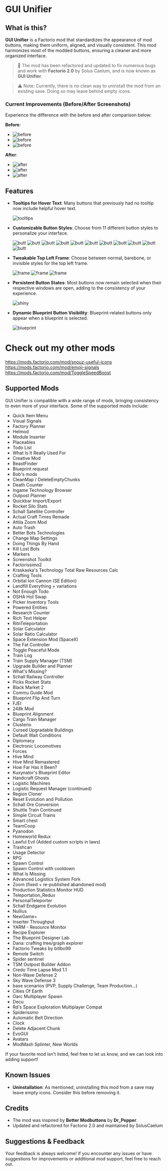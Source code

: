 # GUI Unifier

## What is this?
**GUI Unifier** is a Factorio mod that standardizes the appearance of mod buttons, making them uniform, aligned, and visually consistent. This mod harmonizes most of the modded buttons, ensuring a cleaner and more organized interface.

> 🚀 The mod has been refactored and updated to fix numerous bugs and work with **Factorio 2.0** by Solus Caelum, and is now known as **GUI Unifier**.

> ⚠️ Note: Currently, there is no clean way to uninstall the mod from an existing save. Doing so may leave behind empty icons.

### Current Improvements (Before/After Screenshots)
Experience the difference with the before and after comparison below:

**Before**:

- ![before](https://i.imgur.com/yudkRLa.png)
- ![before](https://i.imgur.com/PRWSeGo.png)
- ![before](https://i.imgur.com/P9wklhD.png)

**After**:

- ![after](https://i.imgur.com/D3vMpmR.png)
- ![after](https://i.imgur.com/5OUYZgh.png)
- ![after](https://i.imgur.com/bSNqD4p.png)

## Features

- **Tooltips for Hover Text**: Many buttons that previously had no tooltip now include helpful hover text.

  ![tooltips](https://i.imgur.com/IXbqUlR.png)

- **Customizable Button Styles**: Choose from 11 different button styles to personalize your interface.

  ![butt](https://i.imgur.com/PgrDvmK.png) ![butt](https://i.imgur.com/vHc719U.png) ![butt](https://i.imgur.com/VsLSNcu.png) ![butt](https://i.imgur.com/kr7xCK3.png) ![butt](https://i.imgur.com/Usx5HX5.png) ![butt](https://i.imgur.com/ilOvyF6.png) ![butt](https://i.imgur.com/4g3JbpD.png) ![butt](https://i.imgur.com/A42SceU.png) ![butt](https://i.imgur.com/Xg1Vsu5.png) ![butt](https://i.imgur.com/qIsdTUG.png) ![butt](https://i.imgur.com/3n5vluJ.png)

- **Tweakable Top Left Frame**: Choose between normal, barebone, or invisible styles for the top left frame.

  ![frame](https://i.imgur.com/fOtkHbr.png) ![frame](https://i.imgur.com/linVC4l.png) ![frame](https://i.imgur.com/rbWNha5.png)

- **Persistent Button States**: Most buttons now remain selected when their respective windows are open, adding to the consistency of your experience.

  ![shiny](https://i.imgur.com/Cof4F6v.png)

- **Dynamic Blueprint Button Visibility**: Blueprint-related buttons only appear when a blueprint is selected.

  ![blueprint](https://i.imgur.com/jUbwLoX.png)

# Check out my other mods
https://mods.factorio.com/mod/snouz-useful-icons
https://mods.factorio.com/mod/emoji-signals
https://mods.factorio.com/mod/ToggleSpeedBoost

## Supported Mods
GUI Unifier is compatible with a wide range of mods, bringing consistency to even more of your interface. Some of the supported mods include:

- Quick Item Menu
- Visual Signals
- Factory Planner
- Helmod
- Module Inserter
- Placeables
- Todo List
- What Is It Really Used For
- Creative Mod
- BeastFinder
- Blueprint request
- Bob's mods
- CleanMap / DeleteEmptyChunks
- Death Counter
- Ingame Technology Browser
- Outpost Planner
- Quickbar Import/Export
- Rocket Silo Stats
- Schall Satellite Controller
- Actual Craft Times Remade
- Attila Zoom Mod
- Auto Trash
- Better Bots Technologies
- Change Map Settings
- Doing Things By Hand
- Kill Lost Bots
- Markers
- Screenshot Toolkit
- Factorissimo2
- Kraskaska's Technology Total Raw Resources Calc
- Crafting Tools
- Orbital Ion Cannon (SE Edition)
- Landfill Everything + variations
- Not Enough Todo
- OSHA Hot Swap
- Picker Inventory Tools
- Powered Entities
- Research Counter
- Rich Text Helper
- RitnTeleportation
- Solar Calculator
- Solar Ratio Calculator
- Space Extension Mod (SpaceX)
- The Fat Controller
- Toggle Peaceful Mode
- Train Log
- Train Supply Manager (TSM)
- Upgrade Builder and Planner
- What's Missing?
- Schall Railway Controller
- Picks Rocket Stats
- Black Market 2
- Commu Guide Mod
- Blueprint Flip And Turn
- FJEI
- 248k Mod
- Blueprint Alignment
- Cargo Train Manager
- Clusterio
- Cursed Upgradable Buildings
- Default Wait Conditions
- Diplomacy
- Electronic Locomotives
- Forces
- Hive Mind
- Hive Mind Remastered
- How Far Has it Been?
- Kuxynator's Blueprint Editor
- Handcraft Ghosts
- Logistic Machines
- Logistic Request Manager (continued)
- Region Cloner
- Reset Evolution and Pollution
- Schall Ore Conversion
- Shuttle Train Continued
- Simple Circuit Trains
- Smart chest
- TeamCoop
- Pyanodon
- Homeworld Redux
- Lawful Evil (Added custom scripts in laws)
- Trashcan
- Usage Detector
- RPG
- Spawn Control
- Spawn Control with cooldown
- What Is Missing
- Advanced Logistics System Fork
- Zoom (fixed + re-published abandoned mod)
- Production Statistics Monitor HUD
- Teleportation_Redux
- PersonalTeleporter
- Schall Endgame Evolution
- Nullius
- NewGame+
- Inserter Throughput
- YARM - Resource Monitor
- Recipe Explorer
- The Blueprint Designer Lab
- Dana: crafting tree/graph explorer
- Factorio Tweaks by billbo99
- Remote Switch
- Spider sentinel
- TSM Outpost Builder Addon
- Credo Time Lapse Mod 1.1
- Non-Wave Defense 2
- Sky Wave Defense 3
- base scenarios (PVP, Supply Challenge, Team Production...)
- Cities Of Earth
- Oarc Multiplayer Spawn
- Decu
- Rd's Space Exploration Multiplayer Compat
- Spiderissmo
- Automatic Belt Direction
- Clock
- Delete Adjacent Chunk
- EvoGUI
- Avatars
- ModMash Splinter, New Worlds

If your favorite mod isn't listed, feel free to let us know, and we can look into adding support!

## Known Issues
- **Uninstallation**: As mentioned, uninstalling this mod from a save may leave empty icons. Consider this before removing it.

## Credits
- The mod was inspired by **Better Modbuttons** by **Dr_Pepper**.
- Updated and refactored for Factorio 2.0 and maintained by SolusCaelum

## Suggestions & Feedback
Your feedback is always welcome! If you encounter any issues or have suggestions for improvements or additional mod support, feel free to reach out.